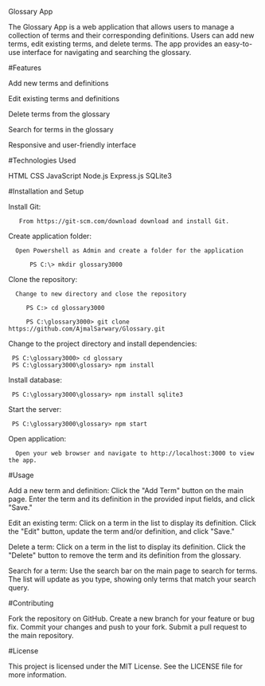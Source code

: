 Glossary App

The Glossary App is a web application that allows users to manage a collection of terms and their corresponding definitions. Users can add new terms, edit existing terms, and delete terms. The app provides an easy-to-use interface for navigating and searching the glossary.

#Features

Add new terms and definitions

Edit existing terms and definitions

Delete terms from the glossary

Search for terms in the glossary

Responsive and user-friendly interface


#Technologies Used

HTML
CSS
JavaScript
Node.js
Express.js
SQLite3

#Installation and Setup

  Install Git:

       From https://git-scm.com/download download and install Git. 
  
  Create application folder:
  
      Open Powershell as Admin and create a folder for the application
      
          PS C:\> mkdir glossary3000

  Clone the repository:
      
      Change to new directory and close the repository
            
         PS C:> cd glossary3000
           
         PS C:\glossary3000> git clone https://github.com/AjmalSarwary/Glossary.git

  Change to the project directory and install dependencies:
    
     PS C:\glossary3000> cd glossary
     PS C:\glossary3000\glossary> npm install
  
  Install database:
  
     PS C:\glossary3000\glossary> npm install sqlite3

  Start the server:

     PS C:\glossary3000\glossary> npm start

  Open application:

      Open your web browser and navigate to http://localhost:3000 to view the app.


#Usage

Add a new term and definition: Click the "Add Term" button on the main page. Enter the term and its definition in the provided input fields, and click "Save."

Edit an existing term: Click on a term in the list to display its definition. Click the "Edit" button, update the term and/or definition, and click "Save."

Delete a term: Click on a term in the list to display its definition. Click the "Delete" button to remove the term and its definition from the glossary.

Search for a term: Use the search bar on the main page to search for terms. The list will update as you type, showing only terms that match your search query.


#Contributing

Fork the repository on GitHub.
Create a new branch for your feature or bug fix.
Commit your changes and push to your fork.
Submit a pull request to the main repository.


#License

This project is licensed under the MIT License. See the LICENSE file for more information.
